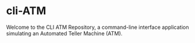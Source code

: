 # cli-ATM
Welcome to the CLI ATM Repository, a command-line interface application simulating an Automated Teller Machine (ATM). 
